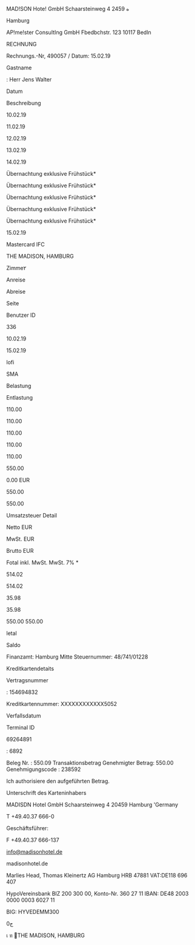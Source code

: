 MAD!SON Hote! GmbH  Schaarsteinweg 4 2459 ه

Hamburg

AP!me!ster Consuاtاng  GmbH
Fbedbchstr.  123
10117  Bedln

RECHNUNG

Rechnungs.-Nr,  490057 /
Datum:  15.02.19

Gastname

:  Herr Jens Walter

Datum

Beschreibung

10.02.19

11.02.19

12.02.19

13.02.19

14.02.19

Übernachtung  exklusive  Frühstück*

Übernachtung  exklusive Frühstück*

Übernachtung  exklusive  Frühstück*

Übernachtung  exklusive Frühstück*

Übernachtung  exklusive  Frühstück*

15.02.19

Mastercard  IFC

THE
MADISON,
HAMBURG

Zimme٢

Anreise

Abreise

Seite

Benutzer  ID

336

10.02.19

15.02.19

lofi

SMA

Belastung

Entlastung

110.00

110.00

110.00

110.00

110.00

550.00

0.00  EUR

550.00

550.00

Umsatzsteuer Detail

Netto  EUR

MwSt.  EUR

Brutto  EUR

Fotal  inkl.  MwSt.
MwSt.  7%  *

514.02

514.02

35.98

35.98

550.00
550.00

letal

Saldo

Finanzamt:  Hamburg  Mitte
Steuernummer:  48/741/01228

Kreditkartendetaits

Vertragsnummer

: 154694832

Kreditkartennummer:  ΧΧΧΧΧΧΧΧΧΧΧΧ5052

Verfallsdatum

Terminal  ID

69264891

:  6892

Beleg  Nr.
:  550.09
Transaktionsbetrag
Genehmigter Betrag:  550.00
Genehmigungscode  :  238592

Ich authorisiere den  aufgeführten  Betrag.

Unterschrift des  Karteninhabers

MADISDN Hotel GmbH
Schaarsteinweg 4
20459 Hamburg
'Germany

T +49.40.37 666-0

Geschäftsführer:

F +49.40.37 666-137

info@madisonhotel.de

madisonhotel.de

Marlies Head, Thomas Kleinertz
AG Hamburg HRB 47881
VAT:DE118 696 407

HypoVereinsbank
BIZ 200 300 00, Konto-Nr. 360 27 11
IBAN: DE48 2003 0000 0003 6027 11

BIG: HYVEDEMM300

ج0

เ
ท
THE
MADISON,
HAMBURG

